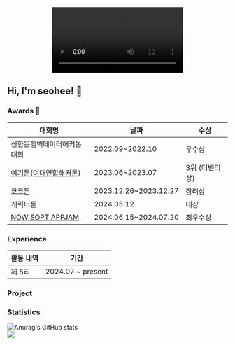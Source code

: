 <div align="center">
  <video src="https://github.com/user-attachments/assets/8ed19f25-1e64-4e93-90ae-fb87efc93c04" />
</div>

## Hi, I'm seohee! 🤭
### Awards 🥇
<table>
  <thead>
    <tr>
      <th>대회명</th>
      <th>날짜</th>
      <th>수상</th>
    </tr>
  </thead>
  <tbody>
    <tr>
      <td>신한은행빅데이터해커톤 대회</td>
      <td>2022.09~2022.10</td>
      <td>우수상</td>
    </tr>
    <tr>
      <td><a href="https://github.com/2023-HERETHON/2023-Herethon-7">여기톤(여대연합해커톤)</a></td>
      <td>2023.06~2023.07</td>
      <td>3위 (더벤티상)</td>
    </tr>
    <tr>
      <td>코코톤</td>
      <td>2023.12.26~2023.12.27</td>
      <td>장려상</td>
    </tr>
    <tr>
      <td>캐릭터톤</td>
      <td>2024.05.12</td>
      <td>대상</td>
    </tr>
    <tr>
      <td><a href="https://github.com/Team-Recordy/Recordy-Android">NOW SOPT APPJAM</a></td>
      <td>2024.06.15~2024.07.20</td>
      <td>최우수상</td>
    </tr>
  </tbody>
</table>


### Experience
  <table>
    <thead>
      <tr>
        <th>활동 내역</th>
        <th>기간</th>
      </tr>
    </thead>
    <tbody>
      <tr>
        <td>제 5리</td>
        <td>2024.07 ~ present</td>
      </tr>
    </tbody>
  </table>


### Project

### Statistics

![Anurag's GitHub stats](https://github-readme-stats.vercel.app/api?username=seohee0925&show_icons=true&theme=merko)
  <br/>
  <a href="https://github.com/seohee0925/github-readme-stats"><img align="center" src="https://github-readme-stats.vercel.app/api/top-langs/?username=seohee0925&layout=compact&theme=merko&hide_border=true" /></a>
